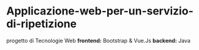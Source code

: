 # Applicazione-web-per-un-servizio-di-ripetizione
progetto di Tecnologie Web
**frontend:** Bootstrap & Vue.Js
**backend:** Java 
